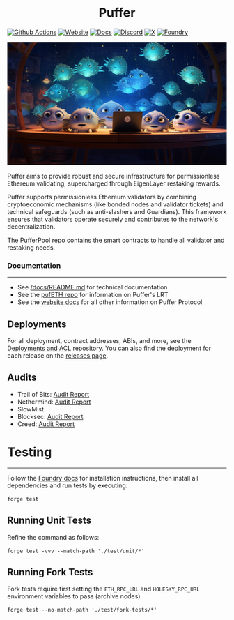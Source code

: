 # <h1 align="center"> Puffer </h1> 
[![Github Actions][gha-badge]][gha] [![Website][Website-badge]][Website] [![Docs][docs-badge]][docs]
  [![Discord][discord-badge]][discord] [![X][X-badge]][X] [![Foundry][foundry-badge]][foundry]

[Website-badge]: https://img.shields.io/badge/WEBSITE-8A2BE2
[Website]: https://www.puffer.fi
[X-badge]: https://img.shields.io/twitter/follow/puffer_finance
[X]: https://twitter.com/puffer_finance
[discord]: https://discord.gg/pufferfi
[docs-badge]: https://img.shields.io/badge/DOCS-8A2BE2
[docs]: https://docs.puffer.fi/
[discord-badge]: https://dcbadge.vercel.app/api/server/pufferfi?style=flat
[gha]: https://github.com/PufferFinance/PufferPool/actions
[gha-badge]: https://github.com/PufferFinance/PufferPool/actions/workflows/ci.yml/badge.svg
[foundry]: https://getfoundry.sh
[foundry-badge]: https://img.shields.io/badge/Built%20with-Foundry-FFDB1C.svg

![PUFFERS](docs/images/home.png) 

Puffer aims to provide robust and secure infrastructure for permissionless Ethereum validating, supercharged through EigenLayer restaking rewards.

Puffer supports permissionless Ethereum validators by combining cryptoeconomic mechanisms (like bonded nodes and validator tickets) and technical safeguards (such as anti-slashers and Guardians). This framework ensures that validators operate securely and contributes to the network's decentralization.

The PufferPool repo contains the smart contracts to handle all validator and restaking needs. 

### Documentation
---
- See [/docs/README.md](./docs/README.md) for technical documentation
- See the [pufETH repo](https://github.com/PufferFinance/pufETH) for information on Puffer's LRT
- See the [website docs](https://docs.puffer.fi) for all other information on Puffer Protocol


## Deployments
For all deployment, contract addresses, ABIs, and more, see the [Deployments and ACL](https://github.com/PufferFinance/Deployments-and-ACL/tree/main/docs/deployments) repository. You can also find the deployment for each release on the [releases page](https://github.com/PufferFinance/PufferPool/releases).


## Audits
- Trail of Bits: [Audit Report](https://github.com/trailofbits/publications/blob/master/reviews/2024-03-pufferfinance-securityreview.pdf)
- Nethermind: [Audit Report](https://github.com/NethermindEth/PublicAuditReports/blob/main/NM0202-FINAL_PUFFER.pdf)
- SlowMist
- Blocksec: [Audit Report](./docs/audits/Blocksec_audit_April2024.pdf)
- Creed: [Audit Report](./docs/audits/Creed_Puffer_Finance_Audit_April2024.pdf)



# Testing
---
Follow the [Foundry docs](https://book.getfoundry.sh/) for installation instructions, then install all dependencies and run tests by executing:

```
forge test
```

## Running Unit Tests

Refine the command as follows:
```
forge test -vvv --match-path './test/unit/*'
```

## Running Fork Tests

Fork tests require first setting the `ETH_RPC_URL` and `HOLESKY_RPC_URL` environment variables to pass (archive nodes).
```
forge test --no-match-path './test/fork-tests/*'
```